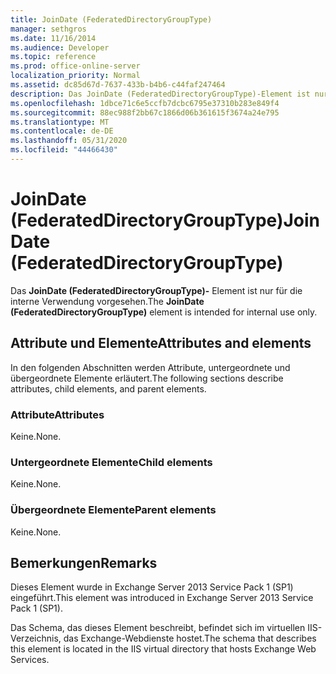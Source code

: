 ```yaml
---
title: JoinDate (FederatedDirectoryGroupType)
manager: sethgros
ms.date: 11/16/2014
ms.audience: Developer
ms.topic: reference
ms.prod: office-online-server
localization_priority: Normal
ms.assetid: dc85d67d-7637-433b-b4b6-c44faf247464
description: Das JoinDate (FederatedDirectoryGroupType)-Element ist nur für die interne Verwendung vorgesehen.
ms.openlocfilehash: 1dbce71c6e5ccfb7dcbc6795e37310b283e849f4
ms.sourcegitcommit: 88ec988f2bb67c1866d06b361615f3674a24e795
ms.translationtype: MT
ms.contentlocale: de-DE
ms.lasthandoff: 05/31/2020
ms.locfileid: "44466430"
---
```

# <a name="joindate-federateddirectorygrouptype"></a><span data-ttu-id="46cff-103">JoinDate (FederatedDirectoryGroupType)</span><span class="sxs-lookup"><span data-stu-id="46cff-103">JoinDate (FederatedDirectoryGroupType)</span></span>

<span data-ttu-id="46cff-104">Das **JoinDate (FederatedDirectoryGroupType)-** Element ist nur für die interne Verwendung vorgesehen.</span><span class="sxs-lookup"><span data-stu-id="46cff-104">The **JoinDate (FederatedDirectoryGroupType)** element is intended for internal use only.</span></span> 

## <a name="attributes-and-elements"></a><span data-ttu-id="46cff-105">Attribute und Elemente</span><span class="sxs-lookup"><span data-stu-id="46cff-105">Attributes and elements</span></span>

<span data-ttu-id="46cff-106">In den folgenden Abschnitten werden Attribute, untergeordnete und übergeordnete Elemente erläutert.</span><span class="sxs-lookup"><span data-stu-id="46cff-106">The following sections describe attributes, child elements, and parent elements.</span></span>
  
### <a name="attributes"></a><span data-ttu-id="46cff-107">Attribute</span><span class="sxs-lookup"><span data-stu-id="46cff-107">Attributes</span></span>

<span data-ttu-id="46cff-108">Keine.</span><span class="sxs-lookup"><span data-stu-id="46cff-108">None.</span></span>
  
### <a name="child-elements"></a><span data-ttu-id="46cff-109">Untergeordnete Elemente</span><span class="sxs-lookup"><span data-stu-id="46cff-109">Child elements</span></span>

<span data-ttu-id="46cff-110">Keine.</span><span class="sxs-lookup"><span data-stu-id="46cff-110">None.</span></span>
  
### <a name="parent-elements"></a><span data-ttu-id="46cff-111">Übergeordnete Elemente</span><span class="sxs-lookup"><span data-stu-id="46cff-111">Parent elements</span></span>

<span data-ttu-id="46cff-112">Keine.</span><span class="sxs-lookup"><span data-stu-id="46cff-112">None.</span></span>
  
## <a name="remarks"></a><span data-ttu-id="46cff-113">Bemerkungen</span><span class="sxs-lookup"><span data-stu-id="46cff-113">Remarks</span></span>

<span data-ttu-id="46cff-114">Dieses Element wurde in Exchange Server 2013 Service Pack 1 (SP1) eingeführt.</span><span class="sxs-lookup"><span data-stu-id="46cff-114">This element was introduced in Exchange Server 2013 Service Pack 1 (SP1).</span></span>
  
<span data-ttu-id="46cff-115">Das Schema, das dieses Element beschreibt, befindet sich im virtuellen IIS-Verzeichnis, das Exchange-Webdienste hostet.</span><span class="sxs-lookup"><span data-stu-id="46cff-115">The schema that describes this element is located in the IIS virtual directory that hosts Exchange Web Services.</span></span>
  

